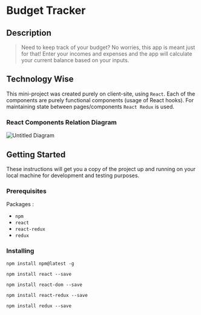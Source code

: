 
# Budget Tracker
## Description
> Need to keep track of your budget? No worries, this app is meant just for that! Enter your incomes and expenses and the app will calculate your current balance based on your inputs.
## Technology Wise
This mini-project was created purely on client-site, using `React`. 
Each of the components are purely functional components (usage of React hooks).
For maintaining state between pages/components `React Redux` is used.
### React Components Relation Diagram
![Untitled Diagram](https://user-images.githubusercontent.com/64191302/86010653-5ec85e00-ba24-11ea-9bcd-2ddfb45e865e.png)

## Getting Started
These instructions will get you a copy of the project up and running on your local machine for development and testing purposes.
### Prerequisites
Packages :
* `npm`
* `react`
* `react-redux`
* `redux`
### Installing
```
npm install npm@latest -g

npm install react --save

npm install react-dom --save

npm install react-redux --save

npm install redux --save

```
